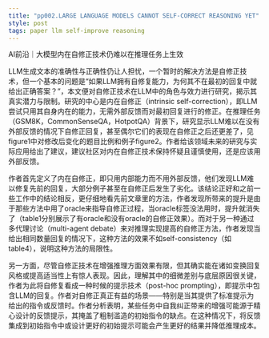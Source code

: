 ```yaml
---
title: "pp002.LARGE LANGUAGE MODELS CANNOT SELF-CORRECT REASONING YET"
style: post
tags: paper llm self-improve reasoning
---
```


AI前沿｜大模型内在自修正技术仍难以在推理任务上生效

LLM生成文本的准确性与正确性仍让人担忧，一个暂时的解决方法是自修正技术，但一个基本的问题是“如果LLM拥有自修复能力，为何其不在最初的回复中就给出正确答案？”，本文便对自修正技术在LLM中的角色与效力进行研究，揭示其真实潜力与限制。研究的中心是内在自修正（intrinsic self-correction），即LLM尝试只用其自身内在的能力，无需外部反馈而对最初回复进行的修正。在推理任务（GSM8K，CommonSenseQA，HotpotQA）背景下，研究显示LLM难以在没有外部反馈的情况下自修正回复，甚至偶尔它们的表现在自修正之后还更差了，见figure1中对修改后变化的题目比例和例子figure2。作者给该领域未来的研究与实际应用给出了建议，建议社区对内在自修正技术保持怀疑且谨慎使用，还是应该用外部反馈。

作者首先定义了内在自修正，即只用内部能力而不用外部反馈，他们发现LLM难以修复先前的回复，大部分例子甚至在自修正后发生了劣化。该结论正好和之前一些工作中的结论相反，更仔细地看先前文章里的方法，作者发现所带来的提升是由于那些方法中用了oracle来指导自修正过程，当oracle标签没法用时，提升就消失了（table1分别展示了有oracle和没有oracle的自修正效果）。而对于另一种通过多代理讨论（multi-agent debate）来对推理实现提高的自修正方法，作者发现当给出相同数量回复的情况下，这种方法的效果不如self-consistency（如table4），说明这种方法的局限性。

另一方面，尽管自修正技术在增强推理方面效果有限，但其确实能在诸如变换回复风格或提高适当性上有惊人表现。因此，理解其中的细微差别与底层原因很关键，作者为此将自修复看成一种时候的提示技术（post-hoc prompting），即提示中包含LLM的回复。作者对自修正真正有益的场景——特别是当其提供了标准提示为给出的指令或反馈时。作者分析表明，某些任务中自我纠正带来的增强可能源于精心设计的反馈提示，其掩盖了粗制滥造的初始指令的缺点。在这种情况下，将反馈集成到初始指令中或设计更好的初始提示可能会产生更好的结果并降低推理成本。

